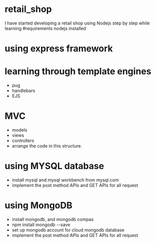 # retail_shop
I have started developing a retail shop using Nodejs step by step while learning 
#requirements
nodejs installed
# using express framework
# learning through template engines
- pug
- handlebars
- EJS
# MVC
- models
- views
- controllers
- arrange the code in this structure.

# using MYSQL database
- install mysql and mysql workbench from mysql.com
- implement the post method APIs and GET APIs for all request

# using MongoDB 
- install mongodb, and mongodb compas
- npm install mongodb --save
- set up mongodb account for cloud mongodb database
- implement the post method APIs and GET APIs for all request




